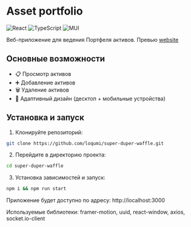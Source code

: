 # Asset portfolio

![React](https://img.shields.io/badge/React-19.0.0-blue)
![TypeScript](https://img.shields.io/badge/TypeScript-4.9.5-blue)
![MUI](https://img.shields.io/badge/MUI-6.4.7-purple)

Веб-приложение для ведения Портфеля активов.
Превью [website](https://finances-ceed5.web.app)

## Основные возможности

- 📋 Просмотр активов
- ➕ Добавление активов
- 🗑️ Удаление активов
- 📱 Адаптивный дизайн (десктоп + мобильные устройства)

## Установка и запуск

1. Клонируйте репозиторий:
```bash
git clone https://github.com/loqumi/super-duper-waffle.git
```
2. Перейдите в директорию проекта:
```bash
cd super-duper-waffle
```

3. Установка зависимостей и запуск:
```bash
npm i && npm run start
```
Приложение будет доступно по адресу: http://localhost:3000

Используемые библиотеки: framer-motion, uuid, react-window, axios, socket.io-client
